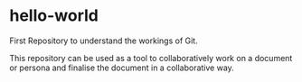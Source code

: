 # hello-world
First Repository to understand the workings of Git.

This repository can be used as a tool to collaboratively work on a document or persona and finalise the document in a collaborative way.
